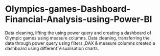 # Olympics-games-Dashboard-Financial-Analysis-using-Power-BI
Data cleaning, lifting the using power query and creating a dashboard of Olympic games using measure columns. Data cleaning, transferring the data through power query using filters ,DAX &amp; measure columns created a dashboard using different Visualisation charts.
